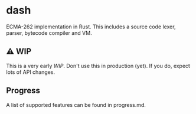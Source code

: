 # dash
ECMA-262 implementation in Rust.
This includes a source code lexer, parser, bytecode compiler and VM.

## ⚠️ WIP
This is a very early *WIP*. Don't use this in production (yet). If you do, expect lots of API changes.

## Progress
A list of supported features can be found in progress.md.
